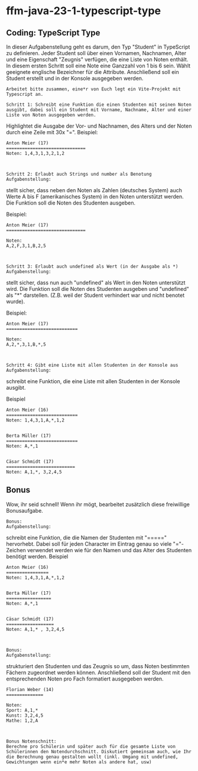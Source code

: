 # ffm-java-23-1-typescript-type

## Coding: TypeScript Type

In dieser Aufgabenstellung geht es darum, den Typ "Student" in TypeScript zu definieren. Jeder Student soll über einen Vornamen, Nachnamen, Alter und eine Eigenschaft "Zeugnis" verfügen, die eine Liste von Noten enthält. In diesem ersten Schritt soll eine Note eine Ganzzahl von 1 bis 6 sein. Wählt geeignete englische Bezeichner für die Attribute. Anschließend soll ein Student erstellt und in der Konsole ausgegeben werden.


    Arbeitet bitte zusammen, eine*r von Euch legt ein Vite-Projekt mit Typescript an.

    Schritt 1: Schreibt eine Funktion die einen Studenten mit seinen Noten ausgibt, dabei soll ein Student mit Vorname, Nachname, Alter und einer Liste von Noten ausgegeben werden.


Highlightet die Ausgabe der Vor- und Nachnamen, des Alters und der Noten durch eine Zeile mit 30x "=".
Beispiel:

    Anton Meier (17)
    ==============================
    Noten: 1,4,3,1,3,2,1,2



    Schritt 2: Erlaubt auch Strings und number als Benotung
    Aufgabenstellung:


stellt sicher, dass neben den Noten als Zahlen (deutsches System) auch Werte A bis F (amerikanisches System) in den Noten unterstützt werden. Die Funktion soll die Noten des Studenten ausgeben.

Beispiel:

    Anton Meier (17)
    ==============================

    Noten:
    A,2,F,3,1,B,2,5



    Schritt 3: Erlaubt auch undefined als Wert (in der Ausgabe als *)
    Aufgabenstellung:


stellt sicher, dass nun auch "undefined" als Wert in den Noten unterstützt wird. Die Funktion soll die Noten des Studenten ausgeben und "undefined" als "*" darstellen. (Z.B. weil der Student verhindert war und nicht benotet wurde).

Beispiel:

    Anton Meier (17)
    ===========================

    Noten:
    A,2,*,3,1,B,*,5



    Schritt 4: Gibt eine Liste mit allen Studenten in der Konsole aus
    Aufgabenstellung:


schreibt eine Funktion, die eine Liste mit allen Studenten in der Konsole ausgibt.

Beispiel

    Anton Meier (16)
    ===========================
    Noten: 1,4,3,1,A,*,1,2


    Berta Müller (17)
    ===========================
    Noten: A,*,1


    Cäsar Schmidt (17)
    ==========================
    Noten: A,1,*, 3,2,4,5


## Bonus

Wow, ihr seid schnell! Wenn ihr mögt, bearbeitet zusätzlich diese freiwillige Bonusaufgabe.


    Bonus:
    Aufgabenstellung:


schreibt eine Funktion, die die Namen der Studenten mit "=====" hervorhebt. Dabei soll für jeden Character im Eintrag genau so viele "="-Zeichen verwendet werden wie für den Namen und das Alter des Studenten benötigt werden.
Beispiel

    Anton Meier (16)
    ================
    Noten: 1,4,3,1,A,*,1,2


    Berta Müller (17)
    =================
    Noten: A,*,1


    Cäsar Schmidt (17)
    ================== 
    Noten: A,1,* , 3,2,4,5



    Bonus:
    Aufgabenstellung:


strukturiert den Studenten und das Zeugnis so um, dass Noten bestimmten Fächern zugeordnet werden können. Anschließend soll der Student mit den entsprechenden Noten pro Fach formatiert ausgegeben werden.

    Florian Weber (14)
    ==============

    Noten:
    Sport: A,1,*
    Kunst: 3,2,4,5
    Mathe: 1,2,A



    Bonus Notenschnitt:
    Berechne pro Schülerin und später auch für die gesamte Liste von Schülerinnen den Notendurchschnitt. Diskutiert gemeinsam auch, wie Ihr die Berechnung genau gestalten wollt (inkl. Umgang mit undefined, Gewichtungen wenn ein*e mehr Noten als andere hat, usw)

